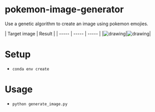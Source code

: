 # pokemon-image-generator

Use a genetic algorithm to create an image using pokemon emojies.


| Target image | Result  |
| ----- | ----- |  ----- |
|<img src="data/target_images/weepinbell.jpg" alt="drawing" >|<img src="plots/progress_LABMSEFitness.gif" alt="drawing" />|

# Setup
* `conda env create`

# Usage
* `python generate_image.py `

